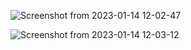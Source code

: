 ![Screenshot from 2023-01-14 12-02-47](https://user-images.githubusercontent.com/101880897/212730759-7d297785-cefd-46b1-8d50-8301935dfd83.png)

![Screenshot from 2023-01-14 12-03-12](https://user-images.githubusercontent.com/101880897/212730775-d30c6bfa-d432-45ab-ae48-2a1460793001.png)

